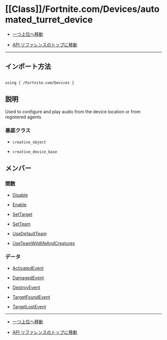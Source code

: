 # [[Class]]/Fortnite.com/Devices/automated_turret_device

- [一つ上位へ移動](../main.md)

- [API リファレンスのトップに移動](/main.md)

---

## インポート方法

```verse

using { /Fortnite.com/Devices }

```

## 説明

 Used to configure and play audio from the device location or from registered agents

### 基底クラス

- `creative_object`

- `creative_device_base`

## メンバー

### 関数

- [Disable](./F_Disable/main.md)

- [Enable](./F_Enable/main.md)

- [SetTarget](./F_SetTarget/main.md)

- [SetTeam](./F_SetTeam/main.md)

- [UseDefaultTeam](./F_UseDefaultTeam/main.md)

- [UseTeamWildlifeAndCreatures](./F_UseTeamWildlifeAndCreatures/main.md)

### データ

- [ActivatedEvent](./D_ActivatedEvent/main.md)

- [DamagedEvent](./D_DamagedEvent/main.md)

- [DestroyEvent](./D_DestroyEvent/main.md)

- [TargetFoundEvent](./D_TargetFoundEvent/main.md)

- [TargetLostEvent](./D_TargetLostEvent/main.md)

---

- [一つ上位へ移動](../main.md)

- [API リファレンスのトップに移動](/main.md)
